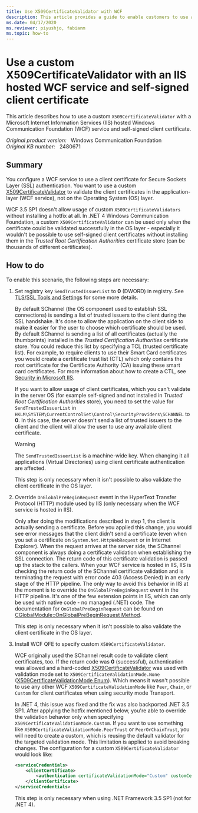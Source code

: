 ```yaml
---
title: Use X509CertificateValidator with WCF
description: This article provides a guide to enable customers to use an X509CertificateValidator while they work with an IIS hosted WCF service and self-signed certificates.
ms.date: 04/17/2020
ms.reviewer: piyushjo, fabianm
ms.topic: how-to
---
```

# Use a custom X509CertificateValidator with an IIS hosted WCF service and self-signed client certificate

This article describes how to use a custom `X509CertificateValidator` with a Microsoft Internet Information Services (IIS) hosted Windows Communication Foundation (WCF) service and self-signed client certificate.

_Original product version:_ &nbsp; Windows Communication Foundation  
_Original KB number:_ &nbsp; 2480671

## Summary

You configure a WCF service to use a client certificate for Secure Sockets Layer (SSL) authentication. You want to use a custom [X509CertificateValidator](/dotnet/api/system.identitymodel.selectors.x509certificatevalidator) to validate the client certificates in the application-layer (WCF service), not on the Operating System (OS) layer.

WCF 3.5 SP1 doesn't allow usage of custom `X509CertificateValidators` without installing a hotfix at all. In .NET 4 Windows Communication Foundation, a custom `X509CertificateValidator` can be used only when the certificate could be validated successfully in the OS layer - especially it wouldn't be possible to use self-signed client certificates without installing them in the *Trusted Root Certification Authorities* certificate store (can be thousands of different certificates).

## How to do

To enable this scenario, the following steps are necessary:

1. Set registry key `SendTrustedIssuerList` to **0** (DWORD) in registry. See [TLS/SSL Tools and Settings](/previous-versions/windows/it-pro/windows-server-2003/cc776467(v=ws.10)) for some more details.

    By default SChannel (the OS component used to establish SSL connections) is sending a list of trusted issuers to the client during the SSL handshake. It's done to allow the application on the client side to make it easier for the user to choose which certificate should be used. By default SChannel is sending a list of all certificates (actually the thumbprints) installed in the *Trusted Certification Authorities* certificate store. You could reduce this list by specifying a TCL (trusted certificate list). For example, to require clients to use their Smart Card certificates you would create a certificate trust list (CTL) which only contains the root certificate for the Certificate Authority (CA) issuing these smart card certificates. For more information about how to create a CTL, see [Security in Microsoft IIS](https://www.informit.com/articles/article.aspx?p=101750&seqNum=5).

    If you want to allow usage of client certificates, which you can't validate in the server OS (for example self-signed and not installed in *Trusted Root Certification Authorities* store), you need to set the value for `SendTrustedIssuerList` in `HKLM\SYSTEM\CurrentControlSet\Control\SecurityProviders\SCHANNEL` to **0**. In this case, the server doesn't send a list of trusted issuers to the client and the client will allow the user to use any available client certificate.

    > [!WARNING]
    > The `SendTrustedIssuerList` is a machine-wide key. When changing it all applications (Virtual Directories) using client certificate authentication are affected.

    This step is only necessary when it isn't possible to also validate the client certificate in the OS layer.

2. Override `OnGlobalPreBeginRequest` event in the HyperText Transfer Protocol (HTTP) module used by IIS (only necessary when the WCF service is hosted in IIS).

    Only after doing the modifications described in step 1, the client is actually sending a certificate. Before you applied this change, you would see error messages that the client didn't send a certificate (even when you set a certificate on `System.Net.HttpWebRequest` or in Internet Explorer). When the request arrives at the server side, the SChannel component is always doing a certificate validation when establishing the SSL connection. The return code of this certificate validation is passed up the stack to the callers. When your WCF service is hosted in IIS, IIS is checking the return code of the SChannel certificate validation and is terminating the request with error code 403 (Access Denied) in an early stage of the HTTP pipeline. The only way to avoid this behavior in IIS at the moment is to override the `OnGlobalPreBeginRequest` event in the HTTP pipeline. It's one of the few extension points in IIS, which can only be used with native code - no managed (.NET) code. The documentation for `OnGlobalPreBeginRequest` can be found on [CGlobalModule::OnGlobalPreBeginRequest Method](/iis/web-development-reference/native-code-api-reference/cglobalmodule-onglobalprebeginrequest-method).

    This step is only necessary when it isn't possible to also validate the client certificate in the OS layer.

3. Install WCF QFE to specify custom `X509CertificateValidator`.

    WCF originally used the SChannel result code to validate client certificates, too. If the return code was **0** (successful), authentication was allowed and a hard-coded [X509CertificateValidator](/dotnet/api/system.identitymodel.selectors.x509certificatevalidator) was used with validation mode set to `X509CertificateValidationMode.None` ([X509CertificateValidationMode Enum](/dotnet/api/system.servicemodel.security.x509certificatevalidationmode)). Which means it wasn't possible to use any other WCF `X509CertificateValidationMode` like `Peer`, `Chain`, or `Custom` for client certificates when using security mode Transport.

    In .NET 4, this issue was fixed and the fix was also backported .NET 3.5 SP1. After applying the hotfix mentioned below, you're able to override the validation behavior only when specifying `X509CertificateValidationMode.Custom`. If you want to use something like `X509CertificateValidationMode.PeerTrust` or `PeerOrChainTrust`, you will need to create a custom, which is reusing the default validator for the targeted validation mode. This limitation is applied to avoid breaking changes. The configuration for a custom `X509CertificateValidator` would look like:

    ```xml
    <serviceCredentials>
        <clientCertificate>
            <authentication certificateValidationMode="Custom" customCertificateValidatorType="Samples.MyCertificateValidator, Samples" />
        </clientCertificate>
    </serviceCredentials>
    ```

    This step is only necessary when using .NET Framework 3.5 SP1 (not for .NET 4).
